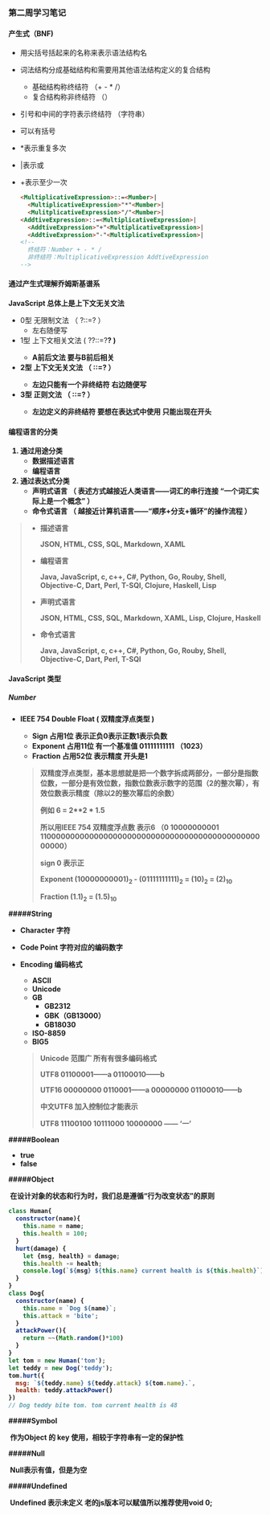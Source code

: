 ### 第二周学习笔记

#### 产生式（BNF)

- 用尖括号括起来的名称来表示语法结构名

- 词法结构分成基础结构和需要用其他语法结构定义的复合结构

  - 基础结构称终结符 （+ - * /）
  - 复合结构称非终结符 （<MultiplicativeExpression>）

- 引号和中间的字符表示终结符 （字符串）

- 可以有括号

- *表示重复多次

- |表示或

- +表示至少一次

  ``` html
  <MultiplicativeExpression>::=<Mumber>|
    <MultiplicativeExpression>"*"<Mumber>|
    <MulitplicativeExpression>"/"<Mumber>|
  <AddtiveExpression>::=<MultiplicativeExpression>|
    <AddtiveExpression>"+"<MultiplicativeExpression>|
    <AddtiveExpression>"-"<MultiplicativeExpression>|
  <!-- 
  	终结符：Number + - * /
	非终结符：MultiplicativeExpression AddtiveExpression
  -->
  ```
  

#### 通过产生式理解乔姆斯基谱系

**JavaScript 总体上是上下文无关文法**

- 0型 无限制文法 （ ?::=? ）
  - 左右随便写
- 1型 上下文相关文法 (  ?<A>?::=?<B>? )
  - A前后文法  要与B前后相关
- 2型 上下文无关文法 （ <A>::=? ）
  - 左边只能有一个非终结符  右边随便写
- 3型 正则文法 （ <A>::=<A>? ）
  - 左边定义的非终结符 要想在表达式中使用  只能出现在开头

#### 编程语言的分类

1. 通过用途分类
   - 数据描述语言
   - 编程语言
2. 通过表达式分类
   - 声明式语言 （ 表述方式越接近人类语言——词汇的串行连接 “一个词汇实际上是一个概念” ）
   - 命令式语言 （ 越接近计算机语言——“顺序+分支+循环”的操作流程 ）

> - 描述语言
>
>   JSON, HTML, CSS, SQL, Markdown, XAML
>
> - 编程语言
>
>   Java, JavaScript, c, c++, C#, Python, Go, Rouby, Shell, Objective-C, Dart,
>   Perl, T-SQl, Clojure, Haskell, Lisp
>
> - 声明式语言
>
>   JSON, HTML, CSS, SQL, Markdown, XAML, Lisp, Clojure, Haskell
>
> - 命令式语言
>
>   Java, JavaScript, c, c++, C#, Python, Go, Rouby, Shell, Objective-C, Dart,
>   Perl, T-SQl

#### JavaScript 类型

##### Number

- IEEE 754 Double Float ( 双精度浮点类型 )

  - Sign 占用1位 表示正负**0**表示正数**1**表示负数
  - Exponent 占用11位 有一个基准值 01111111111 （1023） 
  - Fraction 占用52位 表示精度 开头是1

  > 双精度浮点类型，基本思想就是把一个数字拆成两部分，一部分是指数位数，一部分是有效位数，指数位数表示数字的范围（2的整次幂），有效位数表示精度（除以2的整次幂后的余数）
  >
  > 例如 6 = 2**2 * 1.5
  >
  > 所以用IEEE 754 双精度浮点数 表示6 （0 10000000001 1100000000000000000000000000000000000000000000000000）
  >
  > sign 0 表示正
  >
  > Exponent (10000000001)<sub>2</sub> - (01111111111)<sub>2</sub> = (10)<sub>2</sub> = (2)<sub>10</sub> 
  >
  > Fraction (1.1)<sub>2</sub> = (1.5)<sub>10</sub> 

#####String

- Character 字符

- Code Point 字符对应的编码数字

- Encoding 编码格式

  - ASCII
  - Unicode
  - GB
    - GB2312
    - GBK（GB13000）
    - GB18030
  - ISO-8859
  - BIG5

  > Unicode 范围广 所有有很多编码格式
  >
  > UTF8    01100001——a  01100010——b
  >
  > UTF16  00000000 0110001——a  00000000 01100010——b
  >
  > 中文UTF8 加入控制位才能表示
  >
  > UTF8  **1110**0100 **10**111000 **10**000000 —— ‘一’

#####Boolean

- true
- false

#####Object

​	在设计对象的状态和行为时，我们总是遵循“行为改变状态”的原则

```js
class Human{
  constructor(name){
    this.name = name;
    this.health = 100;
  }
  hurt(damage) {
    let {msg, health} = damage;
    this.health -= health;
    console.log(`${msg} ${this.name} current health is ${this.health}`)
  }
}
class Dog{
  constructor(name) {
    this.name = `Dog ${name}`;
    this.attack = 'bite';
  }
  attackPower(){
    return ~~(Math.random()*100)
  }
}
let tom = new Human('tom');
let teddy = new Dog('teddy');
tom.hurt({
  msg: `${teddy.name} ${teddy.attack} ${tom.name}.`,
  health: teddy.attackPower()
})
// Dog teddy bite tom. tom current health is 48
```



#####Symbol

​	作为Object 的 key 使用，相较于字符串有一定的保护性

#####Null

​	Null表示有值，但是为空

#####Undefined

​	Undefined 表示未定义  老的js版本可以赋值所以推荐使用void 0;
